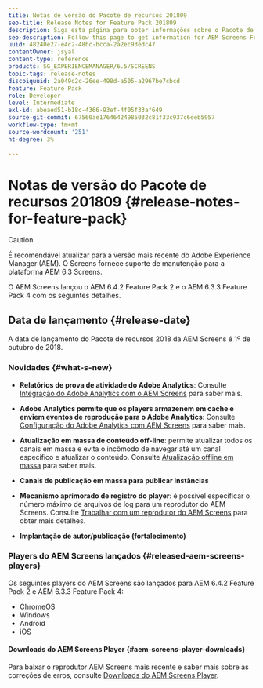 ```yaml
---
title: Notas de versão do Pacote de recursos 201809
seo-title: Release Notes for Feature Pack 201809
description: Siga esta página para obter informações sobre o Pacote de recursos 2018 da AEM Screens lançado em 01 de outubro de 2018.
seo-description: Follow this page to get information for AEM Screens Feature Pack 201809 released on October 01, 2018.
uuid: 48240e27-e4c2-48bc-bcca-2a2ec93edc47
contentOwner: jsyal
content-type: reference
products: SG_EXPERIENCEMANAGER/6.5/SCREENS
topic-tags: release-notes
discoiquuid: 2a049c2c-26ee-498d-a505-a2967be7cbcd
feature: Feature Pack
role: Developer
level: Intermediate
exl-id: abeaed51-b18c-4366-93ef-4f05f33af649
source-git-commit: 67560ae17646424985032c81f33c937c6eeb5957
workflow-type: tm+mt
source-wordcount: '251'
ht-degree: 3%

---
```


# Notas de versão do Pacote de recursos 201809 {#release-notes-for-feature-pack}

>[!CAUTION]
>
>É recomendável atualizar para a versão mais recente do Adobe Experience Manager (AEM). O Screens fornece suporte de manutenção para a plataforma AEM 6.3 Screens.

O AEM Screens lançou o AEM 6.4.2 Feature Pack 2 e o AEM 6.3.3 Feature Pack 4 com os seguintes detalhes.

## Data de lançamento {#release-date}

A data de lançamento do Pacote de recursos 2018 da AEM Screens é 1º de outubro de 2018.

### Novidades {#what-s-new}

* **Relatórios de prova de atividade do Adobe Analytics**: Consulte [Integração do Adobe Analytics com o AEM Screens](adobe-analytics-integration-aem-screens.md) para saber mais.

* **Adobe Analytics permite que os players armazenem em cache e enviem eventos de reprodução para o Adobe Analytics**: Consulte [Configuração do Adobe Analytics com AEM Screens](configuring-adobe-analytics-aem-screens.md) para saber mais.

* **Atualização em massa de conteúdo off-line**: permite atualizar todos os canais em massa e evita o incômodo de navegar até um canal específico e atualizar o conteúdo. Consulte [Atualização offline em massa](bulk-offline-update.md) para saber mais.

* **Canais de publicação em massa para publicar instâncias**
* **Mecanismo aprimorado de registro do player**: é possível especificar o número máximo de arquivos de log para um reprodutor do AEM Screens. Consulte [Trabalhar com um reprodutor do AEM Screens](working-with-screens-player.md) para obter mais detalhes.

* **Implantação de autor/publicação (fortalecimento)**

### Players do AEM Screens lançados {#released-aem-screens-players}

Os seguintes players do AEM Screens são lançados para AEM 6.4.2 Feature Pack 2 e AEM 6.3.3 Feature Pack 4:

* ChromeOS
* Windows
* Android
* iOS

#### Downloads do AEM Screens Player {#aem-screens-player-downloads}

Para baixar o reprodutor AEM Screens mais recente e saber mais sobre as correções de erros, consulte [Downloads do AEM Screens Player](https://download.macromedia.com/screens/).
